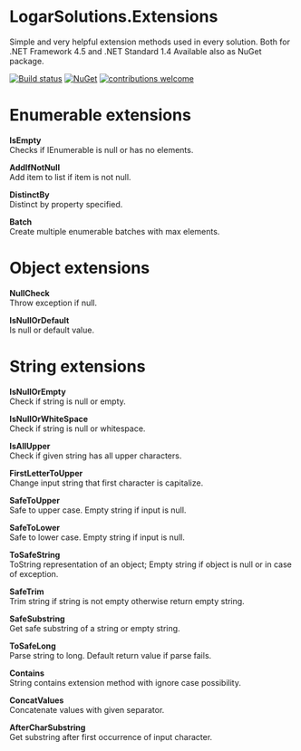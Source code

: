# LogarSolutions.Extensions

Simple and very helpful extension methods used in every solution. Both for .NET Framework 4.5 and .NET Standard 1.4
Available also as NuGet package.

[![Build status](https://ci.appveyor.com/api/projects/status/oq1wa9ua66bor3de?svg=true)](https://ci.appveyor.com/project/jaka-logar/logarsolutions-extensions)
[![NuGet](https://img.shields.io/nuget/v/LogarSolutions.Extensions.svg)](https://www.nuget.org/packages/LogarSolutions.Extensions/)
[![contributions welcome](https://img.shields.io/badge/contributions-welcome-brightgreen.svg?style=flat)](https://github.com/jaka-logar/LogarSolutions.Extensions/issues)

# Enumerable extensions

**IsEmpty**\
Checks if IEnumerable is null or has no elements.

**AddIfNotNull**\
Add item to list if item is not null.

**DistinctBy**\
Distinct by property specified.

**Batch**\
Create multiple enumerable batches with max elements.

# Object extensions

**NullCheck**\
Throw exception if null.

**IsNullOrDefault**\
Is null or default value.


# String extensions

**IsNullOrEmpty**\
Check if string is null or empty.

**IsNullOrWhiteSpace**\
Check if string is null or whitespace.

**IsAllUpper**\
Check if given string has all upper characters.

**FirstLetterToUpper**\
Change input string that first character is capitalize.

**SafeToUpper**\
Safe to upper case. Empty string if input is null.

**SafeToLower**\
Safe to lower case. Empty string if input is null.

**ToSafeString**\
ToString representation of an object; Empty string if object is null or in case of exception.

**SafeTrim**\
Trim string if string is not empty otherwise return empty string.

**SafeSubstring**\
Get safe substring of a string or empty string.

**ToSafeLong**\
Parse string to long. Default return value if parse fails.

**Contains**\
String contains extension method with ignore case possibility.

**ConcatValues**\
Concatenate values with given separator.

**AfterCharSubstring**\
Get substring after first occurrence of input character.
